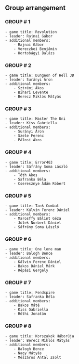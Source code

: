 ## Group arrangement

### GROUP # 1
    - game title: Revolution
    - leader: Rajnai Gábor
    - additional members:
        - Rajnai Gábor
        - Vereczkei Benjámin
        - Hortobágyi Balázs

### GROUP # 2
    - game title: Dungeon of Hell 3D
    - leader: Surányi Áron
    - additional members:
        - Sztrémi Ákos
        - Bihari Levente
        - Berecz Miklós Mátyás

### GROUP # 3
    - game title: Master The Uni
    - leader: Kiss Gabriella
    - additional members:
        - Surányi Áron
        - Szele Ferenc
        - Pálosi Ákos

### GROUP # 4
    - game title: Error403
    - leader: Sáfrány Soma László
    - additional members:
        - Tóth Ákos
        - Safranka Béla
        - Cseresznye Ádám Róbert

### GROUP # 5
    - game title: Tank Combat
    - leader: Kálvin Ferenc Dániel
    - additional members:
        - Marosffy Bálint Géza
        - Jülek Norbert Dániel
        - Sáfrány Soma László

### GROUP # 6
    - game title: One lone man
    - leader: Balogh Bence
    - additional members:
        - Kálvin Ferenc Dániel
        - Bakos Dániel Márk
        - Répási Gergely

### GROUP # 7
    - game title: Fendspire
    - leader: Safranka Béla
    - additional members:
        - Bakos Máté
        - Kiss Gabriella
        - Rőthi Jonatán

### GROUP # 8
    - game title: Korszakok Háborúja
    - leader: Berecz Miklós Mátyás
    - additional members:
        - Balogh Bence
        - Nagy Mátyás
        - Mészáros Antal Zsolt
